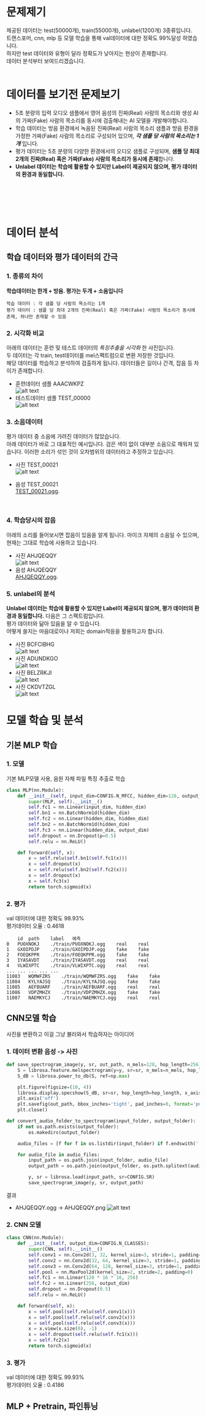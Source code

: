 <br>
<br>

# 문제제기
제공된 데이터는 test(50000개), train(55000개), unlabel(1200개) 3종류입니다.<br>
트랜스포머, cnn, mlp 등 모델 학습을 통해 val데이터에 대한 정확도 99%달성 하였습니다.<br>
하지만 test 데이터와 유형이 달라 정확도가 낮아지는 현상이 존재합니다.<br>
데이터 분석부터 보여드리겠습니다.
<br>
<br>

# 데이터를 보기전 문제보기

- 5초 분량의 입력 오디오 샘플에서 영어 음성의 진짜(Real) 사람의 목소리와 생성 AI의 가짜(Fake) 사람의 목소리를 동시에 검출해내는 AI 모델을 개발해야합니다.
- 학습 데이터는 방음 환경에서 녹음된 진짜(Real) 사람의 목소리 샘플과 방음 환경을 가정한 가짜(Fake) 사람의 목소리로 구성되어 있으며, ***각 샘플 당 사람의 목소리는 1개*** 입니다.
- 평가 데이터는 5초 분량의 다양한 환경에서의 오디오 샘플로 구성되며, **샘플 당 최대 2개의 진짜(Real) 혹은 가짜(Fake) 사람의 목소리가 동시에 존재**합니다.
- **Unlabel 데이터는 학습에 활용할 수 있지만 Label이 제공되지 않으며, 평가 데이터의 환경과 동일합니다.**
<br>
<br>
<br>
<br>

# 데이터 분석
## 학습 데이터와 평가 데이터의 간극

### 1. 종류의 차이
**학습데이터는 한개 + 방음. 평가는 두개 + 소음입니다**

```
학습 데이터 : 각 샘플 당 사람의 목소리는 1개
평가 데이터 : 샘플 당 최대 2개의 진짜(Real) 혹은 가짜(Fake) 사람의 목소리가 동시에 존재, 하나만 존재할 수 있음
```


### 2. 시각화 비교
아래의 데이터는 훈련 및 테스트 데이터의 *특징추출을 시각화* 한 사진입니다.<br>
두 데이터는 각 train, test데이터를 mel스펙트럼으로 변환 저장한 것입니다. 
<br>
해당 데이터를 학습하고 분석하여 검출하게 됩니다. 데이터들은 길이나 간격, 잡음 등 차이가 존재합니다.
- 훈련데이터 샘플 AAACWKPZ<br>
![alt text](AAACWKPZ.png)
- 테스트데이터 샘플 TEST_00000<br>
![alt text](TEST_00000.png)

### 3. 소음데이터
평가 데이터 중 소음에 가려진 데이터가 많았습니다.<br>
아래 데이터가 바로 그 대표적인 예시입니다. 검은 색이 없이 대부분 소음으로 채워져 있습니다. 이러한 소리가 섞인 것이 오차범위의 데이터라고 추정하고 있습니다.
- 사진 TEST_00021<br>
![alt text](TEST_00021-1.png)

- 음성 TEST_00021<br>
[TEST_00021.ogg](TEST_00021.ogg).
<br>


### 4. 학습당시의 잡음
아래의 소리를 들어보시면 잡음이 있음을 알게 됩니다. 마이크 자체의 소음일 수 있으며, 현재는 그대로 학습에 사용하고 있습니다.
- 사진 AHJQEQQY<br>
![alt text](AHJQEQQY.png)
- 음성 AHJQEQQY<br>
[AHJQEQQY.ogg](AHJQEQQY.ogg).

### 5. unlabel의 분석
**Unlabel 데이터는 학습에 활용할 수 있지만 Label이 제공되지 않으며, 평가 데이터의 환경과 동일합니다.** 
다음은 그 스펙트럼입니다.
<br>
평가 데이터와 닮아 있음을 알 수 있습니다.
<br>
어떻게 쓸지는 마음대로이나 저희는 domain적응을 활용하고자 합니다.
- 사진 BCFCIBHG<br>
![alt text](BCFCIBHG.png)
- 사진 ADUNDKGO<br>
![alt text](ADUNDKGO.png)
- 사진 BELZRKJI<br>
![alt text](BELZRKJI.png)
- 사진 CKDVTZGL<br>
![alt text](CKDVTZGL.png)

# 모델 학습 및 분석

## 기본 MLP 학습


###  1. 모델
기본 MLP모델 사용, 음원 자체 파일 특징 추출로 학습

```python
class MLP(nn.Module):
    def __init__(self, input_dim=CONFIG.N_MFCC, hidden_dim=128, output_dim=CONFIG.N_CLASSES):
        super(MLP, self).__init__()
        self.fc1 = nn.Linear(input_dim, hidden_dim)
        self.bn1 = nn.BatchNorm1d(hidden_dim)
        self.fc2 = nn.Linear(hidden_dim, hidden_dim)
        self.bn2 = nn.BatchNorm1d(hidden_dim)
        self.fc3 = nn.Linear(hidden_dim, output_dim)
        self.dropout = nn.Dropout(p=0.5)
        self.relu = nn.ReLU()

    def forward(self, x):
        x = self.relu(self.bn1(self.fc1(x)))
        x = self.dropout(x)
        x = self.relu(self.bn2(self.fc2(x)))
        x = self.dropout(x)
        x = self.fc3(x)
        return torch.sigmoid(x)
```

### 2. 평가
val 데이터에 대한 정확도 98.93% <br>
평가데이터 오율 : 0.4618
```
	id	path	label	예측
0	PUOXNOKJ	./train/PUOXNOKJ.ogg	real	real
1	GXOIPDJP	./train/GXOIPDJP.ogg	fake	fake
2	FOEQKPPR	./train/FOEQKPPR.ogg	fake	fake
3	IYASAVDT	./train/IYASAVDT.ogg	real	real
4	VLWIXPTC	./train/VLWIXPTC.ogg	real	real
...	...	...	...	...
11083	WQMWFZRS	./train/WQMWFZRS.ogg	fake	fake
11084	KYLYAJSQ	./train/KYLYAJSQ.ogg	fake	fake
11085	AEFBUARF	./train/AEFBUARF.ogg	real	real
11086	VDPZMHZX	./train/VDPZMHZX.ogg	fake	fake
11087	NAEMKYCJ	./train/NAEMKYCJ.ogg	real	real
```

## CNN모델 학습

사진을 변환하고 이걸 그냥 불러와서 학습하자는 아이디어
### 1. 데이터 변환 음성 -> 사진
```python
def save_spectrogram_image(y, sr, out_path, n_mels=128, hop_length=256):
    S = librosa.feature.melspectrogram(y=y, sr=sr, n_mels=n_mels, hop_length=hop_length)
    S_dB = librosa.power_to_db(S, ref=np.max)

    plt.figure(figsize=(10, 4))
    librosa.display.specshow(S_dB, sr=sr, hop_length=hop_length, x_axis='time', y_axis='mel')
    plt.axis('off')
    plt.savefig(out_path, bbox_inches='tight', pad_inches=0, format='png')
    plt.close()

def convert_audio_folder_to_spectrogram(input_folder, output_folder):
    if not os.path.exists(output_folder):
        os.makedirs(output_folder)

    audio_files = [f for f in os.listdir(input_folder) if f.endswith('.ogg') or f.endswith('.wav')]

    for audio_file in audio_files:
        input_path = os.path.join(input_folder, audio_file)
        output_path = os.path.join(output_folder, os.path.splitext(audio_file)[0] + '.png')

        y, sr = librosa.load(input_path, sr=CONFIG.SR)
        save_spectrogram_image(y, sr, output_path)
```
결과 <br>

- AHJQEQQY.ogg -> AHJQEQQY.png
![alt text](AHJQEQQY.png)<br>

### 2. CNN 모델

```python
class CNN(nn.Module):
    def __init__(self, output_dim=CONFIG.N_CLASSES):
        super(CNN, self).__init__()
        self.conv1 = nn.Conv2d(3, 32, kernel_size=3, stride=1, padding=1)
        self.conv2 = nn.Conv2d(32, 64, kernel_size=3, stride=1, padding=1)
        self.conv3 = nn.Conv2d(64, 128, kernel_size=3, stride=1, padding=1)
        self.pool = nn.MaxPool2d(kernel_size=2, stride=2, padding=0)
        self.fc1 = nn.Linear(128 * 16 * 16, 256)
        self.fc2 = nn.Linear(256, output_dim)
        self.dropout = nn.Dropout(0.5)
        self.relu = nn.ReLU()

    def forward(self, x):
        x = self.pool(self.relu(self.conv1(x)))
        x = self.pool(self.relu(self.conv2(x)))
        x = self.pool(self.relu(self.conv3(x)))
        x = x.view(x.size(0), -1)
        x = self.dropout(self.relu(self.fc1(x)))
        x = self.fc2(x)
        return torch.sigmoid(x)

```


### 3. 평가

val 데이터에 대한 정확도 99.93% <br>
평가데이터 오율 : 0.4186

## MLP + Pretrain, 파인튜닝

### 